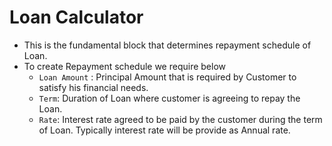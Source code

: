 # Loan Calculator

- This is the fundamental block that determines repayment schedule of Loan.
- To create Repayment schedule we require below
  - `Loan Amount` : Principal Amount that is required by Customer to satisfy his financial needs.
  - `Term`: Duration of Loan where customer is agreeing to repay the Loan.
  - `Rate`: Interest rate agreed to be paid by the customer during the term of Loan. Typically interest rate will be provide as Annual rate.